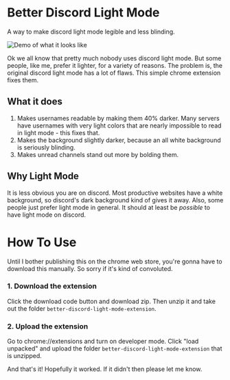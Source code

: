 # Better Discord Light Mode
A way to make discord light mode legible and less blinding.

![Demo of what it looks like](demo_pic.png)

Ok we all know that pretty much nobody uses discord light mode. But some people, like me, prefer it lighter, for a variety of reasons. The problem is, the original discord light mode has a lot of flaws. This simple chrome extension fixes them.

## What it does
1. Makes usernames readable by making them 40% darker. Many servers have usernames with very light colors that are nearly impossible to read in light mode - this fixes that.
2. Makes the background slightly darker, because an all white background is seriously blinding.
3. Makes unread channels stand out more by bolding them.

## Why Light Mode
It is less obvious you are on discord. Most productive websites have a white background, so discord's dark background kind of gives it away. Also, some people just prefer light mode in general. It should at least be *possible* to have light mode on discord.

# How To Use
Until I bother publishing this on the chrome web store, you're gonna have to download this manually. So sorry if it's kind of convoluted.

### 1. Download the extension
Click the download code button and download zip. Then unzip it and take out the folder `better-discord-light-mode-extension`.

### 2. Upload the extension
Go to chrome://extensions and turn on developer mode. Click "load unpacked" and upload the folder `better-discord-light-mode-extension` that is unzipped. 

And that's it! Hopefully it worked. If it didn't then please let me know.
